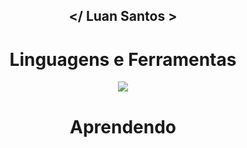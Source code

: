 ## <p align="center"> </ Luan Santos > </p>

<div align="center">
  <h1>Linguagens e Ferramentas</h1>
  <p align="center">
    <img src="https://skillicons.dev/icons?i=typescript,js,html,css,bootstrap,python,git,vscode,php,mysql,tailwind,sass">
  </p>
</div>

<div align="center">
  <h1>Aprendendo</h1>
  <p align="center">
  </p>
</div>

